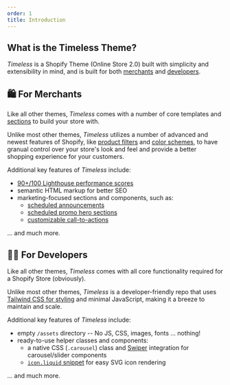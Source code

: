```yaml
---
order: 1
title: Introduction
---
```

## What is the Timeless Theme?

_Timeless_ is a Shopify Theme (Online Store 2.0) built with simplicity and extensibility in mind, and is built for both [merchants](#for-merchants) and [developers](#for-developers).

## 🛍️ For Merchants

Like all other themes, _Timeless_ comes with a number of core templates and [sections](/docs/sections) to build your store with.

Unlike most other themes, _Timeless_ utilizes a number of advanced and newest features of Shopify, like [product filters](https://help.shopify.com/en/manual/online-store/themes/customizing-themes/storefront-filters) and [color schemes](/docs/global-styles#color-schemes), to have granual control over your store's look and feel and provide a better shopping experience for your customers.

Additional key features of _Timeless_ include:
- [90+/100 Lighthouse performance scores]()
- semantic HTML markup for better SEO
- marketing-focused sections and components, such as:
	- [scheduled announcements]()
	- [scheduled promo hero sections]()
	- [customizable call-to-actions]()

... and much more.

## 👨‍💻 For Developers

Like all other themes, _Timeless_ comes with all core functionality required for a Shopify Store (obviously).

Unlike most other themes, _Timeless_ is a developer-friendly repo that uses [Tailwind CSS for styling](/docs/dev/styling) and minimal JavaScript, making it a breeze to maintain and scale.

Additional key features of _Timeless_ include:
- empty `/assets` directory -- No JS, CSS, images, fonts ... nothing!
- ready-to-use helper classes and components:
	- a native CSS (`.carousel`) class and [Swiper](https://swiperjs.com) integration for carousel/slider components
	- [`icon.liquid` snippet](/docs/dev/icons) for easy SVG icon rendering

... and much more.
